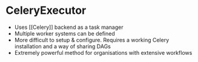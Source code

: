 # CeleryExecutor
- Uses [[Celery]] backend as a task manager
- Multiple worker systems can be defined
- More difficult to setup & configure. Requires a working Celery installation and a way of sharing DAGs
- Extremely powerful method for organisations with extensive workflows